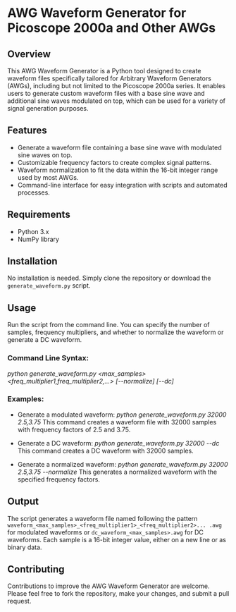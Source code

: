 # AWG Waveform Generator for Picoscope 2000a and Other AWGs

## Overview
This AWG Waveform Generator is a Python tool designed to create waveform files specifically tailored for Arbitrary Waveform Generators (AWGs), including but not limited to the Picoscope 2000a series. It enables users to generate custom waveform files with a base sine wave and additional sine waves modulated on top, which can be used for a variety of signal generation purposes.

## Features
- Generate a waveform file containing a base sine wave with modulated sine waves on top.
- Customizable frequency factors to create complex signal patterns.
- Waveform normalization to fit the data within the 16-bit integer range used by most AWGs.
- Command-line interface for easy integration with scripts and automated processes.

## Requirements
- Python 3.x
- NumPy library

## Installation
No installation is needed. Simply clone the repository or download the `generate_waveform.py` script.


## Usage
Run the script from the command line. You can specify the number of samples, frequency multipliers, and whether to normalize the waveform or generate a DC waveform.

### Command Line Syntax:
*python generate_waveform.py <max_samples> <freq_multiplier1,freq_multiplier2,...> [--normalize] [--dc]*

### Examples:
- Generate a modulated waveform:
  *python generate_waveform.py 32000 2.5,3.75*
  This command creates a waveform file with 32000 samples with frequency factors of 2.5 and 3.75.

- Generate a DC waveform:
  *python generate_waveform.py 32000 --dc*
  This command creates a DC waveform with 32000 samples.

- Generate a normalized waveform:
  *python generate_waveform.py 32000 2.5,3.75 --normalize*
  This generates a normalized waveform with the specified frequency factors.

## Output
The script generates a waveform file named following the pattern `waveform_<max_samples>_<freq_multiplier1>_<freq_multiplier2>... .awg` for modulated waveforms or `dc_waveform_<max_samples>.awg` for DC waveforms. Each sample is a 16-bit integer value, either on a new line or as binary data.

## Contributing
Contributions to improve the AWG Waveform Generator are welcome. Please feel free to fork the repository, make your changes, and submit a pull request.

